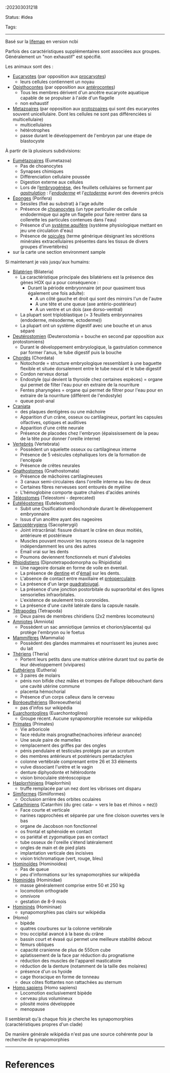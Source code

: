 :202303031218

Status: #idea

Tags:

---
Basé sur la [lifemap](https://lifemap-ncbi.univ-lyon1.fr/) en version ncbi

Parfois des caractéristiques supplémentaires sont associées aux groupes. Généralement un "non exhaustif" est spécifié.

Les animaux sont des :
- [Eucaryotes](https://fr.wikipedia.org/wiki/Eukaryota) (par opposition aux [procaryotes](https://fr.wikipedia.org/wiki/Prokaryota))
	- leurs cellules contiennent un noyau
- [Opisthocontes](https://fr.wikipedia.org/wiki/Opisthokonta) (par opposition aux [antérocontes](https://fr.wikipedia.org/wiki/Anterokonta))
	-  Tous les membres dérivent d'un ancêtre eucaryote aquatique capable de se propulser à l'aide d'un flagelle 
	- non exhaustif
- [Metazoaires](https://fr.wikipedia.org/wiki/Metazoa) (par opposition aux [protozoaires](https://fr.wikipedia.org/wiki/Protozoaire) qui sont des eucaryotes souvent unicellulaire. Dont les cellules ne sont pas différenciées si multicellulaire)
	- multicellulaires
	- hétérotrophes
	- passe durant le développement de l'embryon par une étape de blastocyste

À partir de là plusieurs subdivisions:
- [Eumétazoaires](https://fr.wikipedia.org/wiki/Eumetazoa) (Eumetazoa)
	- Pas de choanocytes
	- Synapses chimiques 
	- Différenciation cellulaire poussée
	- Digestion externe aux cellules
	- Lors de l’[embryogénèse](https://fr.wikipedia.org/wiki/Embryog%C3%A9n%C3%A8se "Embryogénèse"), des feuillets cellulaires se forment par _[gastrulation](https://fr.wikipedia.org/wiki/Gastrulation "Gastrulation")_ : l’_[endoderme](https://fr.wikipedia.org/wiki/Endoderme "Endoderme")_ et l’_[ectoderme](https://fr.wikipedia.org/wiki/Ectoderme)_ auront des devenirs précis
- [Éponges](https://fr.wikipedia.org/wiki/Porifera) (Porifera)
	-  Sessiles (fixé au substrat) à l'age adulte
	- Présence de [choanocytes](https://en.wikipedia.org/wiki/Choanocyte) (un type particulier de cellule endodermique qui agite un flagelle pour faire rentrer dans sa collerette les particules contenues dans l'eau)
	- Présence d'un [système aquifère](https://fr.wikipedia.org/wiki/Syst%C3%A8me_aquif%C3%A8re) (système physiologique mettant en jeu une circulation d'eau)
	- Présence de [spicules](https://fr.wikipedia.org/wiki/Spicule_(invert%C3%A9br%C3%A9s)) (terme générique désignant les sécrétions minérales extracellulaires présentes dans les tissus de divers groupes d'invertébrés)
- sur la carte une section environment sample

Si maintenant je vais jusqu'aux humains:
- [Bilatérien](https://fr.wikipedia.org/wiki/Bilateria) (Bilateria)
	- La caractéristique principale des bilatériens est la présence des gènes HOX qui a pour conséquence :
		- Durant la période embryonnaire (et pour quasiment tous également une fois adulte):
			- A un côté gauche et droit qui sont des mirroirs l'un de l'autre
			- A une tête et une queue (axe antério-postérieur)
			- A un ventre et un dois (axe dorso-ventral)
	- La plupart sont triploblastique (= 3 feuillets embryonnaires (endoderme, mésoderme, ectoderme))
	- La plupart ont un système digestif avec une bouche et un anus séparé
- [Deutérostomien](https://fr.wikipedia.org/wiki/Deuterostomia) (Deuterostomia = bouche en second par opposition aux protostomiens) 
	- Durant le développement embryologique, la gastrulation commence par former l'anus, le tube digestif puis la bouche
- [Chordés](https://fr.wikipedia.org/wiki/Chordata) (Chordata)
	- Notochorde = structure embryologique ressemblant à une baguette flexible et située dorsalement entre le tube neural et le tube digestif
	- Cordon nerveux dorsal 
	- Endostyle (qui devient la thyroide chez certaines espèces) = organe qui permet de filter l'eau pour en extraire de la nourriture
	- Fentes pharyngées = organe qui permet de filtrer pour l'eau pour en extraire de la nourriture (différent de l'endostyle)
	- queue post-anal
- [Craniata](https://fr.wikipedia.org/wiki/Craniata_(Chordata))
	- des plaques dentigères ou une mâchoire
	- Apparition d'un crâne, osseux ou cartilagineux, portant les capsules olfactives, optiques et auditives
	- Apparition d'une crête neurale
	- Présence de placodes chez l'embryon (épaississement de la peau de la tête pour donner l'oreille interne)
- [Vertebrés](https://fr.wikipedia.org/wiki/Vert%C3%A9br%C3%A9s) (Vertebrata)
	-  Possèdent un squelette osseux ou cartilagineux interne
	- Présence de 5 vésicules céphaliques lors de la formation de l'encépale
	- Présence de crêtes neurales
-  [Gnathostomes](https://fr.wikipedia.org/wiki/Gnathostomata_(Vertebrata)) (Gnathostomata)
	- Présence de mâchoires cartilagineuses
	- 3 canaux semi-circulaires dans l'oreille interne au lieu de deux
	- Certaines fibres nerveuses sont entourés de myéline
	- L'hémoglobine comporte quatre chaînes d'acides aminés
- [Téléostomes](https://en.wikipedia.org/wiki/Teleostomi) (Teleostomi - deprecated)
- [Eutéléostomes](https://fr.wikipedia.org/wiki/Euteleostomi) (Euteleostomi)
	- Subit une Ossification endochondrale durant le développement embryonnaire
	- Issus d'un ancêtre ayant des nageoires
- [Sarcoptérygiens](https://fr.wikipedia.org/wiki/Sarcopterygii) (Sacopterygii)
	- Joint intracrânial: fissure divisant le crâne en deux moitiés, antérieure et postérieure
	- Muscles pouvant mouvoir les rayons osseux de la nageoire indépendamment les uns des autres
	- Émail vrai sur les dents
	- Poumons deviennent fonctionnels et muni d'alvéoles
- [Rhipidistiens](https://fr.wikipedia.org/wiki/Rhipidistia) (Dipnotetrapodomorpha ou Rhipidistia)
	-   Une nageoire dorsale en forme de voile en éventail.
	-   La présence de [dentine](https://fr.wikipedia.org/wiki/Dentine "Dentine") et d'[émail](https://fr.wikipedia.org/wiki/%C3%89mail_dentaire "Émail dentaire") sur les dents.
	-   L'absence de contact entre maxillaire et [préoperculaire](https://fr.wikipedia.org/wiki/Opercule_(poisson) "Opercule (poisson)").
	-   La présence d'un large [quadratojugal](https://fr.wikipedia.org/wiki/Quadratojugal "Quadratojugal").
	-   La présence d'une jonction postorbitale du supraorbital et des lignes sensorielles infraorbitales.
	-   L'existence de seulement trois coronoïdes.
	-   La présence d'une cavité latérale dans la capsule nasale.
- [Tétrapodes](https://fr.wikipedia.org/wiki/Tetrapoda) (Tetrapoda)
	- Deux paires de membres chiridiens (2x2 membres locomoteurs)
- [Amniotes](https://fr.wikipedia.org/wiki/Amniota) (Amniota)
	- Possèdent un sac amniotique (amnios et chorion/placenta) qui protège l'embryon ou le foetus
- [Mammifères](https://fr.wikipedia.org/wiki/Mammif%C3%A8re) (Mammalia)
	- Possèdent des glandes mammaires et nourrissent les jeunes avec du lait
- [Thériens](https://fr.wikipedia.org/wiki/Theria) (Theria)
	- Portent leurs petits dans une matrice utérine durant tout ou partie de leur développement (vivipares)
- [Euthériens](https://fr.wikipedia.org/wiki/Eutheria) (Eutheria)
	- 3 paires de molairs
	- pénis non bifide chez mâles et trompes de Fallope débouchant dans une cavité utérine commune
	- placenta hémochorial
	- Présence d'un corps calleux dans le cerveau
- [Boréoeuthériens](https://fr.wikipedia.org/wiki/Boreoeutheria) (Boreoeutheria)
	- pas d'infos sur wikipédia
- [Euarchontoglires](https://fr.wikipedia.org/wiki/Euarchontoglires) (Euarchontoglires)
	- Groupe récent. Aucune synapomorphie recensée sur wikipédia
- [Primates](https://fr.wikipedia.org/wiki/Primates) (Primates)
	- Vie arboricole
	- face réduite mais prognathe(machoires inférieur avancée)
	- Une seule paire de mamelles
	- remplacement des griffes par des ongles
	- pénis pendulaire et testicules protégés par un scrotum
	- des membres antérieurs et postérieurs pentadactyles
	- colonne vertébrale comprenant entre 26 et 33 éléments
	- vulve dissociant l'urètre et le vagin
	- denture diphyodonte et hétérodonte
	- vision binoculaire stéréoscopique
- [Haplorrhiniens](https://fr.wikipedia.org/wiki/Haplorhini) (Haplorrhini)
	- truffe remplacée par un nez dont les vibrisses ont disparu
- [Simiformes](https://fr.wikipedia.org/wiki/Simiiformes) (Simiiformes)
	- Occlusion arrière des orbites oculaires
- [Catarhiniens](https://fr.wikipedia.org/wiki/Catarrhini) (Catarrhini (du grec cata- = vers le bas et rhinos = nez))
	- Face courte et verticale
	- narines rapprochées et séparée par une fine cloison ouvertes vers le bas
	- organe de Jacobson non fonctionnel
	- os frontal et sphénoide en contact
	- os pariétal et zygomatique pas en contact
	- tube osseux de l'oreille s'étend latéralement
	- ongles de main et de pied plats
	- implantation verticale des incisives
	- vision trichromatique (vert, rouge, bleu)
- [Hominoïdes](https://fr.wikipedia.org/wiki/Hominoidea) (Hominoidea)
	- Pas de queue
	- peu d'informations sur les synapomorphies sur wikipédia
- [Hominidés](https://fr.wikipedia.org/wiki/Hominidae) (Hominidae)
	- masse généralement comprise entre 50 et 250 kg
	- locomotion orthograde
	- omnivore
	- gestation de 8-9 mois
- [Homininés](https://fr.wikipedia.org/wiki/Homininae) (Homininae)
	- synapomorphies pas clairs sur wikipédia
- [](https://fr.wikipedia.org/wiki/Homo) (Homo)
	- bipède
	- quatres courbures sur la colonne vertébrale
	- trou occipital avancé à la base du crâne
	- bassin court et évasé qui permet une meilleure stabilité debout
	- fémurs obliques
	- capacité cranienne de plus de 550cm cube
	- aplatissement de la face par réduction du prognatisme
	- réduction des muscles de l'appareil masticatoire
	- réduction de la denture (notamment de la taille des molaires)
	- présence d'un os hyoide
	- cage thoracique en forme de tonneau
	- deux côtes flottantes non rattachées au sternum
- [Homo sapiens](https://fr.wikipedia.org/wiki/Homo_sapiens) (Homo sapiens)
	- Locomotion exclusivement bipède
	- cerveau plus volumineux
	- pilosité moins développée
	- menopause

Il semblerait qu'à chaque fois je cherche les synapomorphies (caractéristiques propres d'un clade)

De manière générale wikipédia n'est pas une source cohérente pour la recherche de synapomorphies

---
# References